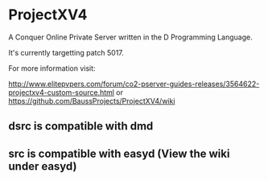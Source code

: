 # ProjectXV4
A Conquer Online Private Server written in the D Programming Language.

It's currently targetting patch 5017.

For more information visit:

http://www.elitepvpers.com/forum/co2-pserver-guides-releases/3564622-projectxv4-custom-source.html
or
https://github.com/BaussProjects/ProjectXV4/wiki

## dsrc is compatible with dmd
## src is compatible with easyd (View the wiki under easyd)
